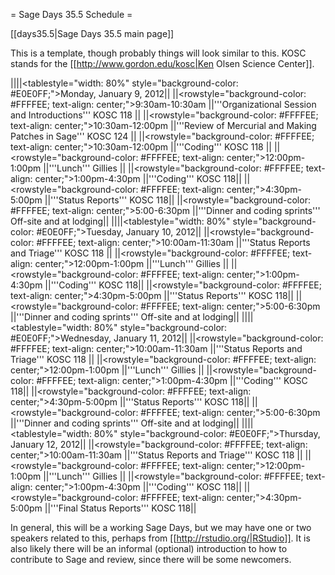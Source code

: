 = Sage Days 35.5 Schedule =

[[days35.5|Sage Days 35.5 main page]]

This is a template, though probably things will look similar to this.   KOSC stands for the [[http://www.gordon.edu/kosc|Ken Olsen Science Center]].

||||<tablestyle="width: 80%" style="background-color: #E0E0FF;">Monday, January 9, 2012||
||<rowstyle="background-color: #FFFFEE; text-align: center;">9:30am-10:30am  ||'''Organizational Session and Introductions''' KOSC 118 ||
||<rowstyle="background-color: #FFFFEE; text-align: center;">10:30am-12:00pm  ||'''Review of Mercurial and Making Patches in Sage''' KOSC 124 ||
||<rowstyle="background-color: #FFFFEE; text-align: center;">10:30am-12:00pm  ||'''Coding''' KOSC 118 ||
||<rowstyle="background-color: #FFFFEE; text-align: center;">12:00pm-1:00pm  ||'''Lunch''' Gillies ||
||<rowstyle="background-color: #FFFFEE; text-align: center;">1:00pm-4:30pm  ||'''Coding''' KOSC 118||
||<rowstyle="background-color: #FFFFEE; text-align: center;">4:30pm-5:00pm  ||'''Status Reports''' KOSC 118||
||<rowstyle="background-color: #FFFFEE; text-align: center;">5:00-6:30pm  ||'''Dinner and coding sprints''' Off-site and at lodging||
||||<tablestyle="width: 80%" style="background-color: #E0E0FF;">Tuesday, January 10, 2012||
||<rowstyle="background-color: #FFFFEE; text-align: center;">10:00am-11:30am  ||'''Status Reports and Triage''' KOSC 118 ||
||<rowstyle="background-color: #FFFFEE; text-align: center;">12:00pm-1:00pm  ||'''Lunch''' Gillies ||
||<rowstyle="background-color: #FFFFEE; text-align: center;">1:00pm-4:30pm  ||'''Coding''' KOSC 118||
||<rowstyle="background-color: #FFFFEE; text-align: center;">4:30pm-5:00pm  ||'''Status Reports''' KOSC 118||
||<rowstyle="background-color: #FFFFEE; text-align: center;">5:00-6:30pm  ||'''Dinner and coding sprints''' Off-site and at lodging||
||||<tablestyle="width: 80%" style="background-color: #E0E0FF;">Wednesday, January 11, 2012||
||<rowstyle="background-color: #FFFFEE; text-align: center;">10:00am-11:30am  ||'''Status Reports and Triage''' KOSC 118 ||
||<rowstyle="background-color: #FFFFEE; text-align: center;">12:00pm-1:00pm  ||'''Lunch''' Gillies ||
||<rowstyle="background-color: #FFFFEE; text-align: center;">1:00pm-4:30pm  ||'''Coding''' KOSC 118||
||<rowstyle="background-color: #FFFFEE; text-align: center;">4:30pm-5:00pm  ||'''Status Reports''' KOSC 118||
||<rowstyle="background-color: #FFFFEE; text-align: center;">5:00-6:30pm  ||'''Dinner and coding sprints''' Off-site and at lodging||
||||<tablestyle="width: 80%" style="background-color: #E0E0FF;">Thursday, January 12, 2012||
||<rowstyle="background-color: #FFFFEE; text-align: center;">10:00am-11:30am  ||'''Status Reports and Triage''' KOSC 118 ||
||<rowstyle="background-color: #FFFFEE; text-align: center;">12:00pm-1:00pm  ||'''Lunch''' Gillies ||
||<rowstyle="background-color: #FFFFEE; text-align: center;">1:00pm-4:30pm  ||'''Coding''' KOSC 118||
||<rowstyle="background-color: #FFFFEE; text-align: center;">4:30pm-5:00pm  ||'''Final Status Reports''' KOSC 118||

In general, this will be a working Sage Days, but we may have one or two speakers related to this, perhaps from [[http://rstudio.org/|RStudio]].  It is also likely there will be an informal (optional) introduction to how to contribute to Sage and review, since there will be some newcomers.
